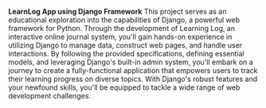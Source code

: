 **LearnLog App using Django Framework**
This project serves as an educational exploration into the capabilities of Django, a powerful web framework for Python. Through the development of Learning Log, an interactive online journal system, you'll gain hands-on experience in utilizing Django to manage data, construct web pages, and handle user interactions. By following the provided specifications, defining essential models, and leveraging Django's built-in admin system, you'll embark on a journey to create a fully-functional application that empowers users to track their learning progress on diverse topics. With Django's robust features and your newfound skills, you'll be equipped to tackle a wide range of web development challenges.


